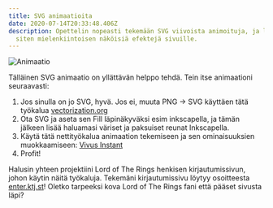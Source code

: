 ```yaml
---
title: SVG animaatioita
date: 2020-07-14T20:33:48.406Z
description: Opettelin nopeasti tekemään SVG viivoista animoituja, ja luomaan
  siten mielenkiintoisen näköisiä efektejä sivuille.
---
```

![Animaatio](/img/svg.svg "Animaatio")

Tälläinen SVG animaatio on yllättävän helppo tehdä. Tein itse animaationi seuraavasti:

1. Jos sinulla on jo SVG, hyvä. Jos ei, muuta PNG -> SVG käyttäen tätä työkalua [vectorization.org](https://www.vectorization.org/)
2. Ota SVG ja aseta sen Fill läpinäkyväksi esim inkscapella, ja tämän jälkeen lisää haluamasi väriset ja paksuiset reunat Inkscapella.
3. Käytä tätä nettityökalua animaation tekemiseen ja sen ominaisuuksien muokkaamiseen: [Vivus Instant](https://maxwellito.github.io/vivus-instant/)
4. Profit!

Halusin yhteen projektiini Lord of The Rings henkisen kirjautumissivun, johon käytin näitä työkaluja. Tekemäni kirjautumissivu löytyy osoitteesta [enter.ktj.st](https://enter.ktj.st)! Oletko tarpeeksi kova Lord of The Rings fani että pääset sivusta läpi?